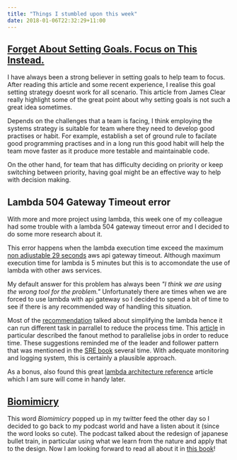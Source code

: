 ```yaml
---
title: "Things I stumbled upon this week"
date: 2018-01-06T22:32:29+11:00
---
```


## [Forget About Setting Goals. Focus on This Instead.](https://jamesclear.com/goals-systems)

I have always been a strong believer in setting goals to help team to focus. After reading this article and some recent experience, I realise this goal setting strategy doesnt work for all scenario. This article from James Clear really highlight some of the great point about why setting goals is not such a great idea sometimes. 

Depends on the challenges that a team is facing, I think employing the systems strategy is suitable for team where they need to develop good practises or habit. For example, establish a set of ground rule to facilate good programming practises and in a long run this good habit will help the team move faster as it produce more testable and maintainable code.

On the other hand, for team that has difficulty deciding on priority or keep switching between priority, having goal might be an effective way to help with decision making.

## Lambda 504 Gateway Timeout error

With more and more project using lambda, this week one of my colleague had some trouble with a lambda 504 gateway timeout error and I decided to do some more research about it.

This error happens when the lambda execution time exceed the maximum [non adjustable 29 seconds](https://docs.aws.amazon.com/apigateway/latest/developerguide/limits.html#api-gateway-limits) aws api gateway timeout. Although maximum execution time for lambda is 5 minutes but this is to accomondate the use of lambda with other aws services.

My default answer for this problem has always been _"I think we are using the wrong tool for the problem."_ Unfortunately there are times when we are forced to use lambda with api gateway so I decided to spend a bit of time to see if there is any recommended way of handling this situation.

Most of the [recommendation](https://github.com/serverless/serverless/issues/3171) talked about simplifying the lambda hence it can run different task in parrallel to reduce the process time. This [article](https://www.trek10.com/blog/lambda-fanout/) in particular described the fanout method to parallelise jobs in order to reduce time. These suggestions reminded me of the leader and follower pattern that was mentioned in the [SRE book](https://landing.google.com/sre/book.html) several time. With adequate monitoring and logging system, this is certainly a plausible approach.

As a bonus, also found this great [lambda architecture reference](http://www.allthingsdistributed.com/2016/06/aws-lambda-serverless-reference-architectures.html) article which I am sure will come in handy later. 

## [Biomimicry](https://99percentinvisible.org/article/biomimicry-designers-learning-natural-world/)

This word _Biomimicry_ popped up in my twitter feed the other day so I decided to go back to my podcast world and have a listen about it (since the word looks so cute). The podcast talked about the redesign of japanese bullet train, in particular using what we learn from the nature and apply that to the design. Now I am looking forward to read all about it in [this book](https://www.goodreads.com/book/show/432852.Biomimicry?ac=1&from_search=true)!
